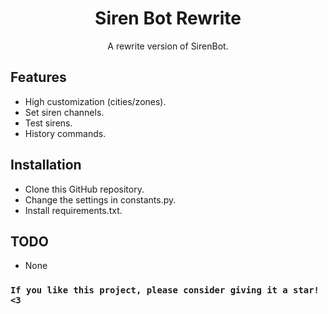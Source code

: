 <h1 align="center">Siren Bot Rewrite</h1>
<p align="center">A rewrite version of SirenBot.</p>

Features
--------
- High customization (cities/zones).
- Set siren channels.
- Test sirens.
- History commands.

Installation
------------
- Clone this GitHub repository.
- Change the settings in constants.py.
- Install requirements.txt.

TODO
----
- None

### `If you like this project, please consider giving it a star! <3` ###
